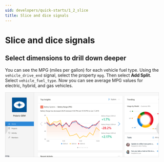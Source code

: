```yaml
---
uid: developers/quick-starts/1_2_slice
title: Slice and dice signals
---
```

# Slice and dice signals

## Select dimensions to drill down deeper 

You can see the MPG (miles per gallon) for each vehicle fuel type. Using the `vehicle_drive_end` signal, select the property `mpg`. Then select **Add Split**. Select `vehicle_fuel_type`. Now you can see average MPG values for electric, hybrid, and gas vehicles. 

![MPG per vehicle fuel type](use-metric.png)



